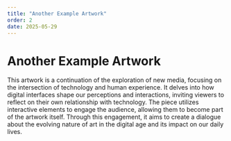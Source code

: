 ```yaml
---
title: "Another Example Artwork"
order: 2
date: 2025-05-29
---
```


# Another Example Artwork

This artwork is a continuation of the exploration of new media, focusing on the intersection of technology and human
experience. It delves into how digital interfaces shape our perceptions and interactions, inviting viewers to reflect on their own
relationship with technology. The piece utilizes interactive elements to engage the audience, allowing them to become
part of the artwork itself. Through this engagement, it aims to create a dialogue about the evolving nature of art in
the digital age and its impact on our daily lives.